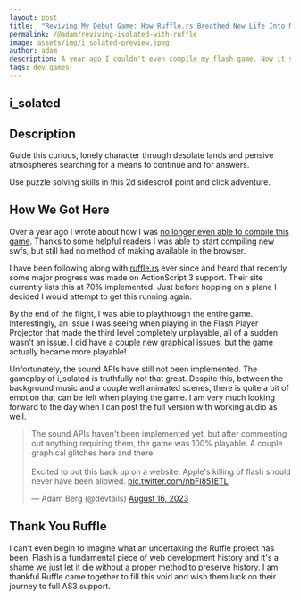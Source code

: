 ```yaml
---
layout: post
title:  "Reviving My Debut Game: How Ruffle.rs Breathed New Life Into My First Gaming Creation"
permalink: /@adam/reviving-isolated-with-ruffle
image: assets/img/i_solated-preview.jpeg
author: adam
description: A year ago I couldn't even compile my flash game. Now it's available to play online thanks to ruffle.rs
tags: dev games
---
```


## i_solated

<div id="swf-container"></div>

<script src="https://unpkg.com/@ruffle-rs/ruffle"></script>
<script>
    window.RufflePlayer = window.RufflePlayer || {};
    window.addEventListener("load", (event) => {
        const ruffle = window.RufflePlayer.newest();
        const player = ruffle.createPlayer();
        player.style.width = "100%";
        player.style.minHeight = "555px";
        const container = document.getElementById("swf-container");
        container.appendChild(player);
        player.load("/assets/swf/i_solated-2023-08-26.swf");
    });
</script>

## Description

Guide this curious, lonely character through desolate lands and pensive atmospheres searching for a means to continue and for answers.

Use puzzle solving skills in this 2d sidescroll point and click adventure.

## How We Got Here

Over a year ago I wrote about how I was [no longer even able to compile this game](/i-can-no-longer-compile-my-first-flash-game).  Thanks to some helpful readers I was able to start compiling new swfs, but still had no method of making available in the browser. 

I have been following along with [ruffle.rs](https://ruffle.rs/) ever since and heard that recently some major progress was made on ActionScript 3 support.  Their site currently lists this at 70% implemented.  Just before hopping on a plane I decided I would attempt to get this running again.

By the end of the flight, I was able to playthrough the entire game. Interestingly, an issue I was seeing when playing in the Flash Player Projector that made the third level completely unplayable, all of a sudden wasn't an issue. I did have a couple new graphical issues, but the game actually became more playable!

Unfortunately, the sound APIs have still not been implemented.  The gameplay of i_solated is truthfully not that great.  Despite this, between the background music and a couple well animated scenes, there is quite a bit of emotion that can be felt when playing the game.  I am very much looking forward to the day when I can post the full version with working audio as well.

<blockquote class="twitter-tweet"><p lang="en" dir="ltr">The sound APIs haven&#39;t been implemented yet, but after commenting out anything requiring them, the game was 100% playable. A couple graphical glitches here and there.<br><br>Excited to put this back up on a website. Apple&#39;s killing of flash should never have been allowed. <a href="https://t.co/nbFI851ETL">pic.twitter.com/nbFI851ETL</a></p>&mdash; Adam Berg (@devtails) <a href="https://twitter.com/devtails/status/1691805194051564028?ref_src=twsrc%5Etfw">August 16, 2023</a></blockquote> 

<script async src="https://platform.twitter.com/widgets.js" charset="utf-8"></script>

## Thank You Ruffle

I can't even begin to imagine what an undertaking the Ruffle project has been.  Flash is a fundamental piece of web development history and it's a shame we just let it die without a proper method to preserve history.  I am thankful Ruffle came together to fill this void and wish them luck on their journey to full AS3 support.

